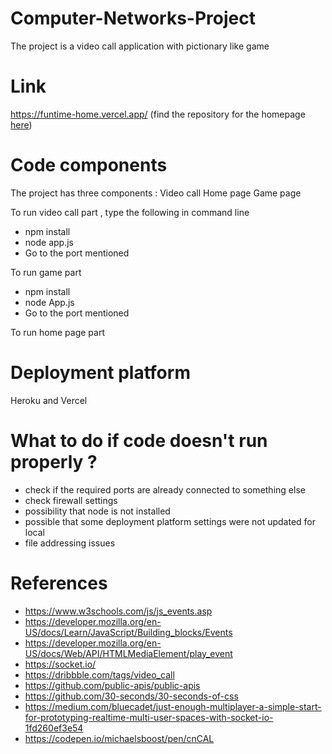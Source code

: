 # Computer-Networks-Project

The project is a video call application with pictionary like game 


# Link

https://funtime-home.vercel.app/ (find the repository for the homepage [here](https://github.com/slowdivesun/CN_Homepage/))

# Code components


The project has three components :
Video call
Home page
Game page


To run  video call part , type the following in command line
- npm install
- node app.js
- Go to the port mentioned

To run game part
- npm install
- node App.js
- Go to the port mentioned

To run home page part


# Deployment platform 

Heroku and Vercel

# What to do if code doesn't run properly ?

- check if the required ports are already connected to something else
- check firewall settings
- possibility that node is not installed
- possible that some deployment platform settings were not updated for local
- file addressing issues

# References

- https://www.w3schools.com/js/js_events.asp
- https://developer.mozilla.org/en-US/docs/Learn/JavaScript/Building_blocks/Events
- https://developer.mozilla.org/en-US/docs/Web/API/HTMLMediaElement/play_event
- https://socket.io/
- https://dribbble.com/tags/video_call
- https://github.com/public-apis/public-apis
- https://github.com/30-seconds/30-seconds-of-css
- https://medium.com/bluecadet/just-enough-multiplayer-a-simple-start-for-prototyping-realtime-multi-user-spaces-with-socket-io-1fd260ef3e54
- https://codepen.io/michaelsboost/pen/cnCAL


